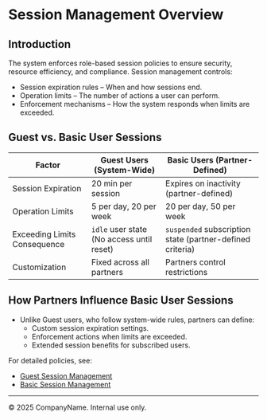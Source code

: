 # Session Management Overview

## Introduction

The system enforces role-based session policies to ensure security, resource efficiency, and compliance. Session management controls:

- Session expiration rules – When and how sessions end.
- Operation limits – The number of actions a user can perform.
- Enforcement mechanisms – How the system responds when limits are exceeded.

## Guest vs. Basic User Sessions

| Factor                         | Guest Users (System-Wide)  | Basic Users (Partner-Defined) |
|--------------------------------|---------------------------|--------------------------------|
| Session Expiration            | 20 min per session        | Expires on inactivity (partner-defined) |
| Operation Limits              | 5 per day, 20 per week    | 20 per day, 50 per week |
| Exceeding Limits Consequence  | `idle` user state (No access until reset) | `suspended` subscription state (partner-defined criteria) |
| Customization                 | Fixed across all partners | Partners control restrictions |

## How Partners Influence Basic User Sessions

- Unlike Guest users, who follow system-wide rules, partners can define:
    - Custom session expiration settings.
    - Enforcement actions when limits are exceeded.
    - Extended session benefits for subscribed users.

For detailed policies, see:

- [Guest Session Management](../sessions/guest_session_management.md)
- [Basic Session Management](../sessions/basic_session_management.md)

---

© 2025 CompanyName. Internal use only.
